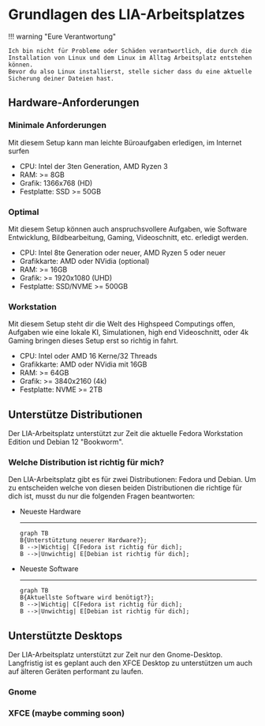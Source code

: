 # Grundlagen des LIA-Arbeitsplatzes

!!! warning "Eure Verantwortung"

    Ich bin nicht für Probleme oder Schäden verantwortlich, die durch die Installation von Linux und dem Linux im Alltag Arbeitsplatz entstehen können.
    Bevor du also Linux installierst, stelle sicher dass du eine aktuelle Sicherung deiner Dateien hast.


## Hardware-Anforderungen

### Minimale Anforderungen
Mit diesem Setup kann man leichte Büroaufgaben erledigen, im Internet surfen

- CPU: Intel der 3ten Generation, AMD Ryzen 3
- RAM: >= 8GB
- Grafik: 1366x768 (HD)
- Festplatte: SSD >= 50GB

### Optimal
Mit diesem Setup können auch anspruchsvollere Aufgaben, wie Software Entwicklung, Bildbearbeitung, Gaming, Videoschnitt, etc. erledigt werden.

- CPU: Intel 8te Generation oder neuer, AMD Ryzen 5 oder neuer
- Grafikkarte: AMD oder NVidia (optional)
- RAM: >= 16GB
- Grafik: >= 1920x1080 (UHD)
- Festplatte: SSD/NVME >= 500GB

### Workstation
Mit diesem Setup steht dir die Welt des Highspeed Computings offen, Aufgaben wie eine lokale KI, Simulationen, high end Videoschnitt, oder 4k Gaming bringen dieses Setup erst so richtig in fahrt.

- CPU: Intel oder AMD 16 Kerne/32 Threads
- Grafikkarte: AMD oder NVidia mit 16GB
- RAM: >= 64GB
- Grafik: >= 3840x2160 (4k)
- Festplatte: NVME >= 2TB

## Unterstütze Distributionen
Der LIA-Arbeitsplatz unterstützt zur Zeit die aktuelle Fedora Workstation Edition und Debian 12 "Bookworm".

### Welche Distribution ist richtig für mich?
Den LIA-Arbeitsplatz gibt es für zwei Distributionen: Fedora und Debian.  Um zu entscheiden welche von diesen beiden Distributionen die richtige für dich ist, musst du nur die folgenden Fragen beantworten:

<div class="grid cards" markdown>

- Neueste Hardware

    ---
    ```mermaid
    graph TB
    B{Unterstütztung neuerer Hardware?};
    B -->|Wichtig| C[Fedora ist richtig für dich];
    B -->|Unwichtig| E[Debian ist richtig für dich];
    ```

- Neueste Software

    ---
    ```mermaid
    graph TB
    B{Aktuellste Software wird benötigt?};
    B -->|Wichtig| C[Fedora ist richtig für dich];
    B -->|Unwichtig| E[Debian ist richtig für dich];
    ```

</div>

## Unterstützte Desktops
Der LIA-Arbeitsplatz unterstützt zur Zeit nur den Gnome-Desktop.  Langfristig ist es geplant auch den XFCE Desktop zu unterstützen um auch auf älteren Geräten performant zu laufen.

### Gnome


### XFCE (maybe comming soon)
